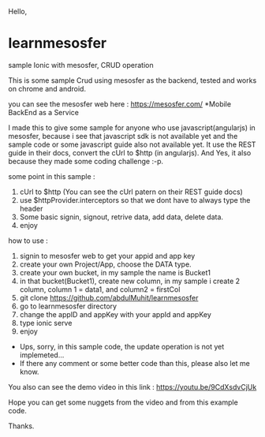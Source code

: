 Hello,

# learnmesosfer
sample Ionic with mesosfer, CRUD operation

This is some sample Crud using mesosfer as the backend, tested and works on chrome and android.

you can see the mesosfer web here : https://mesosfer.com/ *Mobile BackEnd as a Service

I made this to give some sample for anyone who use javascript(angularjs) in mesosfer, 
because i see that javascript sdk is not available yet and the sample code or some javascript guide also not available yet.
It use the REST guide in their docs, convert the cUrl to $http (in angularjs).
And Yes, it also because they made some coding challenge :-p.

some point in this sample :

1. cUrl to $http (You can see the cUrl patern on their REST guide docs)
2. use $httpProvider.interceptors so that we dont have to always type the header
3. Some basic signin, signout, retrive data, add data, delete data.
4. enjoy

how to use :

1. signin to mesosfer web to get your appid and app key
2. create your own Project/App, choose the DATA type.
3. create your own bucket, in my sample the name is Bucket1
4. in that bucket(Bucket1), create new column, in my sample i create 2 column, column 1 = data1, and column2 = firstCol
5. git clone https://github.com/abdulMuhit/learnmesosfer
6. go to learnmesosfer directory
7. change the appID and appKey with your appId and appKey
8. type ionic serve
9. enjoy

* Ups, sorry, in this sample code, the update operation is not yet implemeted...
* If there any comment or some better code than this, please also let me know.

You also can see the demo video in this link : https://youtu.be/9CdXsdvCjUk

Hope you can get some nuggets from the video and from this example code.

Thanks.
